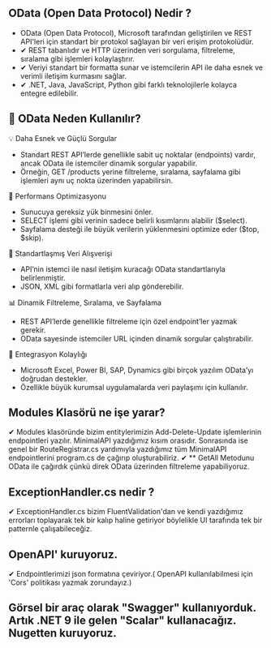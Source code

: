 ﻿## OData (Open Data Protocol) Nedir ?
- OData (Open Data Protocol), Microsoft tarafından geliştirilen ve REST API'leri için standart bir protokol sağlayan bir veri erişim protokolüdür.
- ✔ REST tabanlıdır ve HTTP üzerinden veri sorgulama, filtreleme, sıralama gibi işlemleri kolaylaştırır.
- ✔ Veriyi standart bir formatta sunar ve istemcilerin API ile daha esnek ve verimli iletişim kurmasını sağlar.
- ✔ .NET, Java, JavaScript, Python gibi farklı teknolojilerle kolayca entegre edilebilir.

## 🔹 OData Neden Kullanılır?
💡 Daha Esnek ve Güçlü Sorgular
- Standart REST API’lerde genellikle sabit uç noktalar (endpoints) vardır, ancak OData ile istemciler dinamik sorgular yapabilir.
- Örneğin, GET /products yerine filtreleme, sıralama, sayfalama gibi işlemleri aynı uç nokta üzerinden yapabilirsin.

🚀 Performans Optimizasyonu
- Sunucuya gereksiz yük binmesini önler.
- SELECT işlemi gibi verinin sadece belirli kısımlarını alabilir ($select).
- Sayfalama desteği ile büyük verilerin yüklenmesini optimize eder ($top, $skip).

🔄 Standartlaşmış Veri Alışverişi
- API’nin istemci ile nasıl iletişim kuracağı OData standartlarıyla belirlenmiştir.
- JSON, XML gibi formatlarla veri alıp gönderebilir.

📊 Dinamik Filtreleme, Sıralama, ve Sayfalama
- REST API’lerde genellikle filtreleme için özel endpoint’ler yazmak gerekir.
- OData sayesinde istemciler URL içinden dinamik sorgular çalıştırabilir.

🔌 Entegrasyon Kolaylığı
- Microsoft Excel, Power BI, SAP, Dynamics gibi birçok yazılım OData’yı doğrudan destekler.
- Özellikle büyük kurumsal uygulamalarda veri paylaşımı için kullanılır.

## Modules Klasörü ne işe yarar? 
✔ Modules klasöründe bizim entitylerimizin Add-Delete-Update işlemlerinin endpointleri yazılır. MinimalAPI yazdığımız kısım orasıdır. Sonrasında ise genel bir RouteRegistrar.cs yardımıyla yazdığımız tüm MinimalAPI endpointlerini program.cs de çağırıp oluşturabiliriz.
✔ ** GetAll Metodunu OData ile çağırdık çünkü direk OData üzerinden filtreleme yapabiliyoruz.

## ExceptionHandler.cs nedir ?
✔ ExceptionHandler.cs bizim FluentValidation'dan ve kendi yazdığımız errorları toplayarak tek bir kalıp haline getiriyor böylelikle UI tarafında tek bir patternle çalışabileceğiz. 

## OpenAPI' kuruyoruz. 
✔ Endpointlerimizi json formatına çeviriyor.( OpenAPI kullanılabilmesi için 'Cors' politikası yazmak zorundayız.)

## Görsel bir araç olarak "Swagger" kullanıyorduk. Artık .NET 9 ile gelen "Scalar" kullanacağız. Nugetten kuruyoruz.